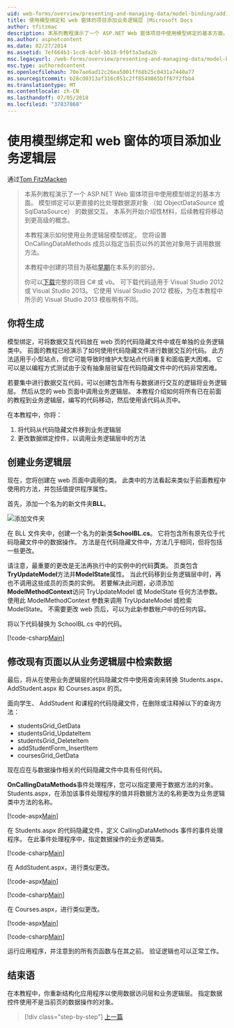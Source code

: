 ```yaml
---
uid: web-forms/overview/presenting-and-managing-data/model-binding/adding-business-logic-layer
title: 使用模型绑定和 web 窗体的项目添加业务逻辑层 |Microsoft Docs
author: tfitzmac
description: 本系列教程演示了一个 ASP.NET Web 窗体项目中使用模型绑定的基本方面。 模型绑定使数据交互...更多直接-
ms.author: aspnetcontent
ms.date: 02/27/2014
ms.assetid: 7ef664b3-1cc8-4cbf-bb18-9f0f3a3ada2b
msc.legacyurl: /web-forms/overview/presenting-and-managing-data/model-binding/adding-business-logic-layer
msc.type: authoredcontent
ms.openlocfilehash: 70e7ae6ad12c26ea5001ff68b25c0431a7440a77
ms.sourcegitcommit: b28cd0313af316c051c2ff8549865bff67f2fbb4
ms.translationtype: MT
ms.contentlocale: zh-CN
ms.lasthandoff: 07/05/2018
ms.locfileid: "37837868"
---
```

<a name="adding-business-logic-layer-to-a-project-that-uses-model-binding-and-web-forms"></a>使用模型绑定和 web 窗体的项目添加业务逻辑层
====================
通过[Tom FitzMacken](https://github.com/tfitzmac)

> 本系列教程演示了一个 ASP.NET Web 窗体项目中使用模型绑定的基本方面。 模型绑定可以更直接的比处理数据源对象 （如 ObjectDataSource 或 SqlDataSource） 的数据交互。 本系列开始介绍性材料，后续教程将移动到更高级的概念。
> 
> 本教程演示如何使用业务逻辑层模型绑定。 您将设置 OnCallingDataMethods 成员以指定当前页以外的其他对象用于调用数据方法。
> 
> 本教程中创建的项目为基础[早期](retrieving-data.md)在本系列的部分。
> 
> 你可以[下载](https://go.microsoft.com/fwlink/?LinkId=286116)完整的项目 C# 或 vb。 可下载代码适用于 Visual Studio 2012 或 Visual Studio 2013。 它使用 Visual Studio 2012 模板，为在本教程中所示的 Visual Studio 2013 模板稍有不同。


## <a name="what-youll-build"></a>你将生成

模型绑定，可将数据交互代码放在 web 页的代码隐藏文件中或在单独的业务逻辑类中。 前面的教程已经演示了如何使用代码隐藏文件进行数据交互的代码。 此方法适用于小型站点，但它可能导致时维护大型站点代码重复和面临更大困难。 它可以是以编程方式测试由于没有抽象层驻留在代码隐藏文件中的代码非常困难。

若要集中进行数据交互代码，可以创建包含所有与数据进行交互的逻辑将业务逻辑层。 然后从您的 web 页面中调用业务逻辑层。 本教程介绍如何将所有已在前面的教程到业务逻辑层，编写的代码移动，然后使用该代码从页中。

在本教程中，你将：

1. 将代码从代码隐藏文件移到业务逻辑层
2. 更改数据绑定控件，以调用业务逻辑层中的方法

## <a name="create-business-logic-layer"></a>创建业务逻辑层

现在，您将创建在 web 页面中调用的类。 此类中的方法看起来类似于前面教程中使用的方法，并包括值提供程序属性。

首先，添加一个名为的新文件夹**BLL**。

![添加文件夹](adding-business-logic-layer/_static/image1.png)

在 BLL 文件夹中，创建一个名为的新类**SchoolBL.cs**。 它将包含所有原先位于代码隐藏文件中的数据操作。 方法是在代码隐藏文件中，方法几乎相同，但将包括一些更改。

请注意，最重要的更改是无法再执行中的实例中的代码**页**类。 页类包含**TryUpdateModel**方法并**ModelState**属性。 当此代码移到业务逻辑层中时，再也不调用这些成员的页类的实例。 若要解决此问题，必须添加**ModelMethodContext**访问 TryUpdateModel 或 ModelState 任何方法参数。 使用此 ModelMethodContext 参数来调用 TryUpdateModel 或检索 ModelState。 不需要更改 web 页后，可以为此新参数帐户中的任何内容。

将以下代码替换为 SchoolBL.cs 中的代码。

[!code-csharp[Main](adding-business-logic-layer/samples/sample1.cs)]

## <a name="revise-existing-pages-to-retrieve-data-from-business-logic-layer"></a>修改现有页面以从业务逻辑层中检索数据

最后，将从在使用业务逻辑层的代码隐藏文件中使用查询来转换 Students.aspx、 AddStudent.aspx 和 Courses.aspx 的页。

面向学生、 AddStudent 和课程的代码隐藏文件，在删除或注释掉以下的查询方法：

- studentsGrid\_GetData
- studentsGrid\_UpdateItem
- studentsGrid\_DeleteItem
- addStudentForm\_InsertItem
- coursesGrid\_GetData

现在应在与数据操作相关的代码隐藏文件中具有任何代码。

**OnCallingDataMethods**事件处理程序，您可以指定要用于数据方法的对象。 Students.aspx，在添加该事件处理程序的值并将数据方法的名称更改为业务逻辑类中方法的名称。

[!code-aspx[Main](adding-business-logic-layer/samples/sample2.aspx?highlight=3-4,8)]

在 Students.aspx 的代码隐藏文件，定义 CallingDataMethods 事件的事件处理程序。 在此事件处理程序中，指定数据操作的业务逻辑类。

[!code-csharp[Main](adding-business-logic-layer/samples/sample3.cs)]

在 AddStudent.aspx，进行类似更改。

[!code-aspx[Main](adding-business-logic-layer/samples/sample4.aspx?highlight=3-4)]

[!code-csharp[Main](adding-business-logic-layer/samples/sample5.cs)]

在 Courses.aspx，进行类似更改。

[!code-aspx[Main](adding-business-logic-layer/samples/sample6.aspx?highlight=3-4)]

[!code-csharp[Main](adding-business-logic-layer/samples/sample7.cs)]

运行应用程序，并注意到的所有页函数与在其之前。 验证逻辑也可以正常工作。

## <a name="conclusion"></a>结束语

在本教程中，你重新结构化应用程序以使用数据访问层和业务逻辑层。 指定数据控件使用不是当前页的数据操作的对象。

> [!div class="step-by-step"]
> [上一篇](using-query-string-values-to-retrieve-data.md)
